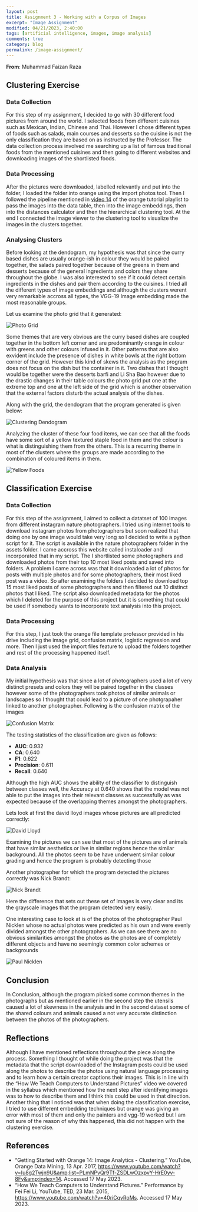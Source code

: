 ```yaml
---
layout: post
title: Assignment 3 - Working with a Corpus of Images 
excerpt: "Image Assignment"
modified: 04/21/2023, 2:40:00
tags: [artificial intelligence, images, image analysis]
comments: true
category: blog
permalink: /image-assignment/
---
```

**From**: Muhammad Faizan Raza

## Clustering Exercise

### Data Collection
For this step of my assignment, I decided to go with 30 different food pictures from around the world. I selected foods from different cuisines such as Mexican, Indian, Chinese and Thai. However I chose different types of foods such as salads, main courses and desserts so the cuisine is not the only classification they are based on as instructed by the Professor. The data collection process involved me searching up a list of famous traditional foods from the mentioned cuisines and then going to different websites and downloading images of the shortlisted foods.

### Data Processing
After the pictures were downloaded, labelled relevantly and put into the folder, I loaded the folder into orange using the import photos tool. Then I followed the pipeline mentioned in [video 14](https://youtu.be/Iu8g2Twjn9U) of the orange tutorial playlist to pass the images into the data table, then into the image embeddings, then into the distances calculator and then the hierarchical clustering tool. At the end I connected the image viewer to the clustering tool to visualize the images in the clusters together. 

### Analysing Clusters
Before looking at the dendogram, my hypothesis was that since the curry based dishes are usually orange-ish in colour they would be paired together, the salads paired together because of the greens in them and desserts because of the general ingredients and colors they share throughout the globe. I was also interested to see if it could detect certain ingredients in the dishes and pair them according to the cuisines. I tried all the different types of image embeddings and although the clusters werent very remarkable accross all types, the VGG-19 Image embedding made the most reasonable groups. 


Let us examine the photo grid that it generated:

![Photo Grid](/assets/grid.png)

Some themes that are very obvious are the curry based dishes are coupled together in the bottom left corner and are predominantly orange in colour with greens and other colours infused in it. Other patterns that are also exvident include the presence of dishes in white bowls at the right bottom corner of the grid. However this kind of skews the analysis as the program does not focus on the dish but the container in it. Two dishes that I thought would be together were the desserts barfi and Li Sha Bao however due to the drastic changes in their table colours the photo grid put one at the extreme top and one at the left side of the grid which is another observation that the external factors disturb the actual analysis of the dishes.


Along with the grid, the dendogram that the program generated is given below:

![Clustering Dendogram](/assets/clustering_dendogram.png)

Analyzing the cluster of these four food items, we can see that all the foods have some sort of a yellow textured staple food in them and the colour is what is distinguishing them from the others. This is a recurring theme in most of the clusters where the groups are made according to the combination of coloured items in them.

![Yellow Foods](/assets/yellow.png)

## Classification Exercise

### Data Collection
For this step of the assignment, I aimed to collect a datatset of 100 images from different instagram nature photographers. I tried using internet tools to download instagram photos from photographers but soon realized that doing one by one image would take very long so I decided to write a python script for it. The script is available in the nature photographers folder in the assets folder. I came accross this website called instaloader and incorporated that in my script. The I shortlisted some photographers and downloaded photos from their top 10 most liked posts and saved into folders. A problem I came across was that it downloaded a lot of photos for posts with multiple photos and for some photographers, their most liked post was a video. So after examining the folders I decided to download top 15 most liked posts of some photographers and then filtered out 10 distinct photos that I liked. The script also downloaded metadata for the photos which I deleted for the purpose of this project but it is something that could be used if somebody wants to incorporate text analysis into this project.

### Data Processing
For this step, I just took the orange file template professor provided in his drive including the image grid, confusion matrix, logistic regression and more. Then I just used the import files feature to upload the folders together and rest of the processing happened itself.

### Data Analysis
My initial hypothesis was that since a lot of photographers used a lot of very distinct presets and colors they will be paired together in the classes however some of the photographers took photos of similar animals or landscapes so I thought that could lead to a picture of one photgrapaher linked to another photographer. Following is the confusion matrix of the images

![Confusion Matrix](/assets/confusion_matrix.png)

The testing statistics of the classification are given as follows:
- **AUC**: 0.932
- **CA**: 0.640
- **F1**: 0.622
- **Precision**: 0.611
- **Recall**: 0.640

Although the high AUC shows the ability of the classifier to distinguish between classes well, the Accuracy at 0.640 shows that the model was not able to put the images into their relevant classes as successfully as was expected because of the overlapping themes amongst the photographers.


Lets look at first the david lloyd images whose pictures are all predicted correctly:

![David Lloyd](/assets/david.png)

Examining the pictures we can see that most of the pictures are of animals that have similar aesthetics or live in similar regions hence the similar background. All the photos seem to be have underwent similar colour grading and hence the program is probably detecting those


Another photographer for which the program detected the pictures correctly was Nick Brandt:

![Nick Brandt](/assets/nick.png)

Here the difference that sets out these set of images is very clear and its the grayscale images that the program detected very easily.


One interesting case to look at is of the photos of the photographer Paul Nicklen whose no actual photos were predicted as his own and were evenly divided amongst the other photographers. As we can see there are no obvious similarities amongst the photos as the photos are of completely different objects and have no seemingly common color schemes or backgrounds

![Paul Nicklen](/assets/paul.png)



## Conclusion
In Conclusion, although the program picked some common themes in the photographs but as mentioned earlier in the second step the utensils caused a lot of skewness in the analysis and in the second dataset some of the shared colours and animals caused a not very accurate distinction between the photos of the photographers.

## Reflections
Although I have mentioned reflections throughout the piece along the process. Something I thought of while doing the project was that the metadata that the script downloaded of the Instagram posts could be used along the photos to describe the photos using natural language processing and to learn how a certain creator captions their images. This is in line with the “How We Teach Computers to Understand Pictures” video we covered in the syllabus which mentioned how the next step after identifying images was to how to describe them and I think this could be used in that direction. Another thing that I noticed was that when doing the classification exercise, I tried to use different embedding techniques but orange was giving an error with most of them and only the painters and vgg-19 worked but I am not sure of the reason of why this happened, this did not happen with the clustering exercise.


## References
- “Getting Started with Orange 14: Image Analytics - Clustering.” YouTube, Orange Data Mining, 13 Apr. 2017, https://www.youtube.com/watch?v=Iu8g2Twjn9U&amp;list=PLmNPvQr9Tf-ZSDLwOzxpvY-HrE0yv-8Fy&amp;index=14. Accessed 17 May 2023. 
- “How We Teach Computers to Understand Pictures.” Performance by Fei Fei Li, YouTube, TED, 23 Mar. 2015, https://www.youtube.com/watch?v=40riCqvRoMs. Accessed 17 May 2023. 



